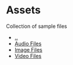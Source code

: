 # Assets

Collection of sample files

- [..](../README.md)
- [Audio Files](./audio)
- [Image Files](./image)
- [Video Files](./video)